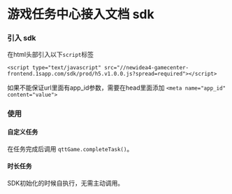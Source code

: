 # 游戏任务中心接入文档 sdk

### 引入 sdk

在html头部引入以下`script`标签

```
<script type="text/javascript" src="//newidea4-gamecenter-frontend.1sapp.com/sdk/prod/h5.v1.0.0.js?spread=required"></script>
```

如果不能保证url里面有app_id参数，需要在head里面添加
`<meta name="app_id" content="value">`

### 使用

#### 自定义任务

在任务完成后调用 `qttGame.completeTask()`。

#### 时长任务

SDK初始化的时候自执行，无需主动调用。
